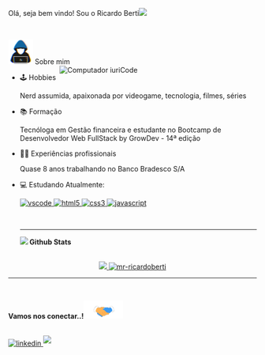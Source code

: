 <p align="left">Olá, seja bem vindo! Sou o Ricardo Berti<img src="https://media.giphy.com/media/hvRJCLFzcasrR4ia7z/giphy.gif" width="35"></p>

<br>

<picture><img src = "https://github.com/0xAbdulKhalid/0xAbdulKhalid/raw/main/assets/mdImages/about_me.gif" width = 50px></picture> Sobre mim
<img src="https://raw.githubusercontent.com/MicaelliMedeiros/micaellimedeiros/master/image/computer-illustration.png" min-width="400px" max-width="400px" width="400px" align="right" alt="Computador iuriCode">
  - 🕹️ Hobbies
      <p>Nerd assumida, apaixonada por videogame, tecnologia, filmes, séries</p>
  - 📚 Formação
      <p>Tecnóloga em Gestão financeira e estudante no Bootcamp de Desenvolvedor Web FullStack by GrowDev - 14ª edição</p>
  - 🧞‍♀️ Experiências profissionais
      <p>Quase 8 anos trabalhando no Banco Bradesco S/A</p>
- 💻 Estudando Atualmente:
    <p>
       <a href="https://code.visualstudio.com/">
          <img src="https://cdn.jsdelivr.net/gh/devicons/devicon/icons/vscode/vscode-original.svg" alt="vscode" width="40" height="40"/>
       </a>
       <a href="https://developer.mozilla.org/pt-BR/docs/Web/HTML">
          <img src="https://cdn.jsdelivr.net/gh/devicons/devicon/icons/html5/html5-plain.svg" alt="html5" width="40" height="40"/>
       </a>
       <a href="https://developer.mozilla.org/pt-BR/docs/Web/CSS">
          <img src="https://cdn.jsdelivr.net/gh/devicons/devicon/icons/css3/css3-plain.svg" alt="css3" width="40" height="40"/>
       </a>
       <a href="https://developer.mozilla.org/en-US/docs/Web/JavaScript">
          <img src="https://cdn.jsdelivr.net/gh/devicons/devicon/icons/javascript/javascript-original.svg" alt="javascript" width="40" height="40"/>
       </a>
      </p>
    <br>
    <hr>
    
    <img src="https://media.giphy.com/media/iY8CRBdQXODJSCERIr/giphy.gif" width="35"><b> Github Stats </b>
<br>

<div align="center">
  <a href="https://github.com/mr-ricardoberti">
  <img src="https://github-readme-stats.vercel.app/api?username=mr-ricardoberti&include_all_commits=true&count_private=true&show_icons=true&line_height=20&title_color=7A7ADB&icon_color=2234AE&text_color=D3D3D3&bg_color=0,000000,130F40" width="450"/>
  <img src="https://github-readme-stats.vercel.app/api/top-langs?username=mr-ricardoberti&show_icons=true&locale=en&layout=compact&line_height=20&title_color=7A7ADB&icon_color=2234AE&text_color=D3D3D3&bg_color=0,000000,130F40" width="340"  alt="mr-ricardoberti"/>
  </a>
</div>
<hr>
<br>
<p><b>Vamos nos conectar..!</b><img src="https://github.com/0xAbdulKhalid/0xAbdulKhalid/raw/main/assets/mdImages/handshake.gif" width ="80"></p>
<br>
<div align='left'>
  <a href="https://linkedin.com/in/maiara-berti" target="_blank">
<img src="https://img.shields.io/badge/-Linkedin-0077B5?style=for-the-badge&logo=linkedin&logoColor=white" alt=linkedin style="margin-bottom: 5px;"/>
  </a>
  <a href="mailto:bertimaiara@gmail.com" target="_blank">
<img src="https://img.shields.io/badge/Gmail-D14836?style=for-the-badge&logo=gmail&logoColor=white" t=mail style="margin-bottom: 5px;" />
  </a>
</div>

